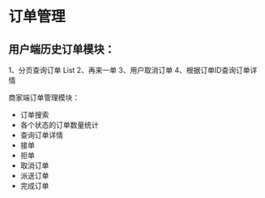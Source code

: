 # 订单管理

## 用户端历史订单模块：
1、分页查询订单 List
2、再来一单
3、用户取消订单
4、根据订单ID查询订单详情

商家端订单管理模块：
- 订单搜索
- 各个状态的订单数量统计
- 查询订单详情
- 接单
- 拒单
- 取消订单
- 派送订单
- 完成订单
